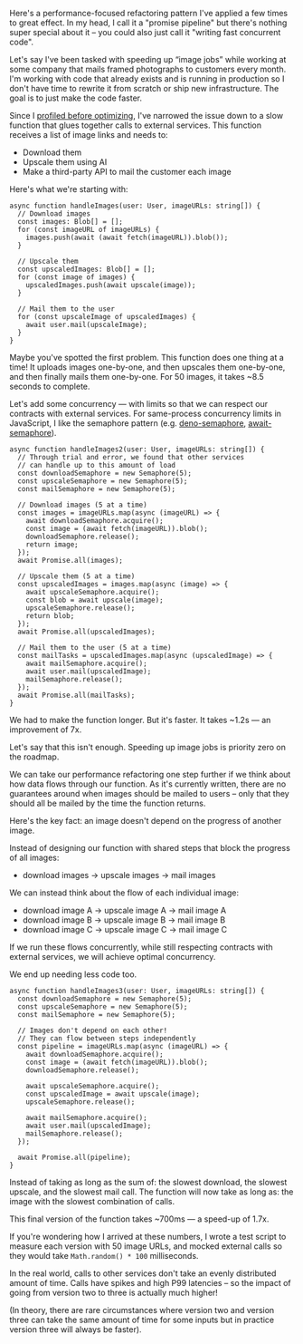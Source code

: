 Here's a performance-focused refactoring pattern I've applied a few times to great effect. In my head, I call it a "promise pipeline" but there's nothing super special about it – you could also just call it "writing fast concurrent code".

Let's say I've been tasked with speeding up “image jobs” while working at some company that mails framed photographs to customers every month. I'm working with code that already exists and is running in production so I don't have time to rewrite it from scratch or ship new infrastructure. The goal is to just make the code faster.

Since I [profiled before optimizing](http://wiki.c2.com/?ProfileBeforeOptimizing), I've narrowed the issue down to a slow function that glues together calls to external services. This function receives a list of image links and needs to:

- Download them
- Upscale them using AI
- Make a third-party API to mail the customer each image

Here's what we're starting with:

```tsx
async function handleImages(user: User, imageURLs: string[]) {
  // Download images
  const images: Blob[] = [];
  for (const imageURL of imageURLs) {
    images.push(await (await fetch(imageURL)).blob());
  }

  // Upscale them
  const upscaledImages: Blob[] = [];
  for (const image of images) {
    upscaledImages.push(await upscale(image));
  }

  // Mail them to the user
  for (const upscaleImage of upscaledImages) {
    await user.mail(upscaleImage);
  }
}
```

Maybe you've spotted the first problem. This function does one thing at a time! It uploads images one-by-one, and then upscales them one-by-one, and then finally mails them one-by-one. For 50 images, it takes ~8.5 seconds to complete.

Let's add some concurrency — with limits so that we can respect our contracts with external services. For same-process concurrency limits in JavaScript, I like the semaphore pattern (e.g. [deno-semaphore](https://deno.land/x/semaphore@v1.1.2), [await-semaphore](https://www.npmjs.com/package/await-semaphore)).

```tsx
async function handleImages2(user: User, imageURLs: string[]) {
  // Through trial and error, we found that other services
  // can handle up to this amount of load
  const downloadSemaphore = new Semaphore(5);
  const upscaleSemaphore = new Semaphore(5);
  const mailSemaphore = new Semaphore(5);

  // Download images (5 at a time)
  const images = imageURLs.map(async (imageURL) => {
    await downloadSemaphore.acquire();
    const image = (await fetch(imageURL)).blob();
    downloadSemaphore.release();
    return image;
  });
  await Promise.all(images);

  // Upscale them (5 at a time)
  const upscaledImages = images.map(async (image) => {
    await upscaleSemaphore.acquire();
    const blob = await upscale(image);
    upscaleSemaphore.release();
    return blob;
  });
  await Promise.all(upscaledImages);

  // Mail them to the user (5 at a time)
  const mailTasks = upscaledImages.map(async (upscaledImage) => {
    await mailSemaphore.acquire();
    await user.mail(upscaledImage);
    mailSemaphore.release();
  });
  await Promise.all(mailTasks);
}
```

We had to make the function longer. But it's faster. It takes ~1.2s — an improvement of 7x.

Let's say that this isn't enough. Speeding up image jobs is priority zero on the roadmap.

We can take our performance refactoring one step further if we think about how data flows through our function. As it's currently written, there are no guarantees around when images should be mailed to users – only that they should all be mailed by the time the function returns.

Here's the key fact: an image doesn't depend on the progress of another image.

Instead of designing our function with shared steps that block the progress of all images:

- download images → upscale images → mail images

We can instead think about the flow of each individual image:

- download image A → upscale image A → mail image A
- download image B → upscale image B → mail image B
- download image C → upscale image C → mail image C

If we run these flows concurrently, while still respecting contracts with external services, we will achieve optimal concurrency.

We end up needing less code too.

```tsx
async function handleImages3(user: User, imageURLs: string[]) {
  const downloadSemaphore = new Semaphore(5);
  const upscaleSemaphore = new Semaphore(5);
  const mailSemaphore = new Semaphore(5);

  // Images don't depend on each other!
  // They can flow between steps independently
  const pipeline = imageURLs.map(async (imageURL) => {
    await downloadSemaphore.acquire();
    const image = (await fetch(imageURL)).blob();
    downloadSemaphore.release();

    await upscaleSemaphore.acquire();
    const upscaledImage = await upscale(image);
    upscaleSemaphore.release();

    await mailSemaphore.acquire();
    await user.mail(upscaledImage);
    mailSemaphore.release();
  });

  await Promise.all(pipeline);
}
```

Instead of taking as long as the sum of: the slowest download, the slowest upscale, and the slowest mail call. The function will now take as long as: the image with the slowest combination of calls.

This final version of the function takes ~700ms — a speed-up of 1.7x.

If you're wondering how I arrived at these numbers, I wrote a test script to measure each version with 50 image URLs, and mocked external calls so they would take `Math.random() * 100` milliseconds.

In the real world, calls to other services don't take an evenly distributed amount of time. Calls have spikes and high P99 latencies – so the impact of going from version two to three is actually much higher!

(In theory, there are rare circumstances where version two and version three can take the same amount of time for some inputs but in practice version three will always be faster).